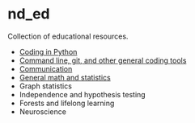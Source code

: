 # nd_ed
Collection of educational resources.

- [Coding in Python](https://github.com/neurodata/nd_ed/blob/main/coding_python.md)
- [Command line, git, and other general coding tools](https://github.com/neurodata/nd_ed/blob/main/general_coding_tools.md)
- [Communication](https://github.com/neurodata/nd_ed/blob/main/communication.md)
- [General math and statistics](https://github.com/neurodata/nd_ed/blob/main/math_stat.md)
- Graph statistics
- Independence and hypothesis testing
- Forests and lifelong learning
- Neuroscience
